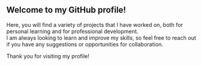 ## Welcome to my GitHub profile!

Here, you will find a variety of projects that I have worked on, both for personal learning and for professional development.<br>
I am always looking to learn and improve my skills, so feel free to reach out if you have any suggestions or opportunities for collaboration. 

Thank you for visiting my profile!
